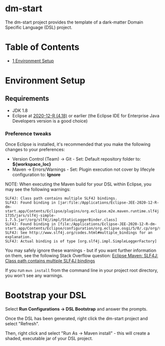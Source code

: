 # dm-start

The dm-start project provides the template of a dark-matter Domain Specific Language (DSL) project.

# Table of Contents

* [1 Environment Setup](#1-environment-setup)

# Environment Setup
## Requirements

- JDK 1.8
- Eclipse at [2020-12-R (4.18)](https://www.eclipse.org/downloads/packages/release/2020-12/r) or earlier (the Eclipse IDE for Enterprise Java Developers version is a good choice)

### Preference tweaks

Once Eclipse is installed, it's recommended that you make the following changes to your preferences:

- Version Control (Team) -> Git - Set: Default repository folder to: **${workspace_loc}**
- Maven -> Errors/Warnings - Set: Plugin execution not cover by lifecyle configuration to: **Ignore**

NOTE: When executing the Maven build for your DSL within Eclipse, you may see the following warnings:

```
SLF4J: Class path contains multiple SLF4J bindings.
SLF4J: Found binding in [jar:file:/Applications/Eclipse-JEE-2020-12-R-dm-start.app/Contents/Eclipse/plugins/org.eclipse.m2e.maven.runtime.slf4j.simple_1.16.0.20200610-1735/jars/slf4j-simple-1.7.5.jar!/org/slf4j/impl/StaticLoggerBinder.class]
SLF4J: Found binding in [file:/Applications/Eclipse-JEE-2020-12-R-dm-start.app/Contents/Eclipse/configuration/org.eclipse.osgi/5/0/.cp/org/slf4j/impl/StaticLoggerBinder.class]
SLF4J: See http://www.slf4j.org/codes.html#multiple_bindings for an explanation.
SLF4J: Actual binding is of type [org.slf4j.impl.SimpleLoggerFactory]
```

You may safely ignore these warnings - but if you want further information on them, see the following Stack Overflow question: [Eclipse Maven: SLF4J: Class path contains multiple SLF4J bindings](https://stackoverflow.com/questions/63518376/eclipse-maven-slf4j-class-path-contains-multiple-slf4j-bindings)

If you run `mvn install` from the command line in your project root directory, you won't see any warnings.

# Bootstrap your DSL

Select **Run Configurations -> DSL Bootstrap** and answer the prompts.

Once the DSL has been generated, right click the dm-start project and select "Refresh".

Then, right click and select "Run As -> Maven install" - this will create a shaded, executable jar of your DSL project.




<!--stackedit_data:
eyJoaXN0b3J5IjpbMTUwNjMyMDY0MCwtNzUyMjcwNjk1XX0=
-->